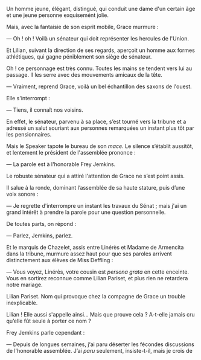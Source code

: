 Un homme jeune, élégant, distingué, qui conduit une dame d'un certain âge et une jeune personne exquisemént jolie.

Mais, avec la fantaisie de son esprit mobile, Grace murmure :

— Oh ! oh ! Voilà un sénateur qui doit représenter les hercules de l'Union.

Et Lilian, suivant la direction de ses regards, aperçoit un homme aux
formes athlétiques, qui gagne péniblement son siège de sénateur.

Oh ! ce personnage est très connu. Toutes les mains se tendent vers lui au passage. Il les serre avec des mouvements amicaux de la tête.

— Vraiment, reprend Grace, voilà un bel échantillon des saxons de
l'ouest.

Elle s'interrompt :

— Tiens, il connaît nos voisins.

En effet, le sénateur, parvenu à sa place, s’est tourné vers la tribune et a adressé un salut souriant aux personnes remarquées un instant plus tôt par les pensionnaires.

Mais le Speaker tapote le bureau de son _mace_. Le silence s‘établit aussitôt, et lentement le président de l'assemblée prononce :

— La parole est à l'honorable Frey Jemkins.

Le robuste sénateur qui a attiré l'attention de Grace ne s’est point assis.

Il salue à la ronde, dominant l’assemblée de sa haute stature, puis d’une voix sonore :

— Je regrette d'interrompre un instant les travaux du Sénat ; mais j'ai un grand intérêt à prendre la parole pour une question personnelle.

De toutes parts, on répond :

— Parlez, Jemkins, parlez.

Et le marquis de Chazelet, assis entre Linérès et Madame de Armencita
dans la tribune, murmure assez haut pour que ses paroles arrivent distinctement aux élèves de Miss Deffling :

— Vous voyez, Linérès, votre cousin est _persona grata_ en cette enceinte. Vous en sortirez reconnue comme Lilian Pariset, et plus rien ne retardera notre mariage.

Lilian Pariset. Nom qui provoque chez la compagne de Grace un
trouble inexplicable.

Lilian ! Elle aussi s'appelle ainsi... Mais que prouve cela ? A-t-elle jamais cru qu’elle fût seule à porter ce nom ?

Frey Jemkins parle cependant :

— Depuis de longues semaines, j‘ai paru déserter les fécondes discussions de l'honorable assemblée. J’ai _paru_ seulement, insiste-t-il, mais je crois de
